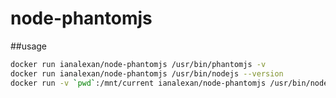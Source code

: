 # node-phantomjs

##usage

```bash
docker run ianalexan/node-phantomjs /usr/bin/phantomjs -v
docker run ianalexan/node-phantomjs /usr/bin/nodejs --version
docker run -v `pwd`:/mnt/current ianalexan/node-phantomjs /usr/bin/nodejs /mnt/
```
